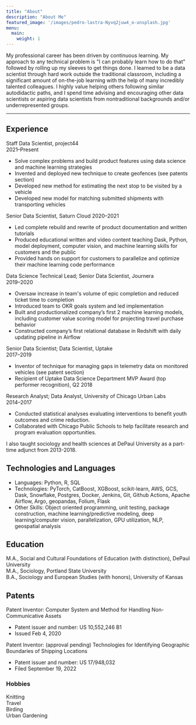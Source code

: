 ```yaml
---
title: "About"
description: "About Me"
featured_image: '/images/pedro-lastra-Nyvq2juw4_o-unsplash.jpg'
menu:
  main:
    weight: 1
---
```


My professional career has been driven by continuous learning. My approach to any technical problem is "I can probably learn how to do that" followed by rolling up my sleeves to get things done. I learned to be a data scientist through hard work outside the traditional classroom, including a significant amount of on-the-job learning with the help of many incredibly talented colleagues. I highly value helping others following similar autodidactic paths, and I spend time advising and encouraging other data scientists or aspiring data scientists from nontraditional backgrounds and/or underrepresented groups. 

***

## Experience

Staff Data Scientist, project44  
2021–Present 

* Solve complex problems and build product features using data science and machine learning strategies
* Invented and deployed new technique to create geofences (see patents section)
* Developed new method for estimating the next stop to be visited by a vehicle
* Developed new model for matching submitted shipments with transporting vehicles

Senior Data Scientist, Saturn Cloud 
2020–2021 

* Led complete rebuild and rewrite of product documentation and written tutorials
* Produced educational written and video content teaching Dask, Python, model deployment, computer vision, and
machine learning skills for customers and the public
* Provided hands on support for customers to parallelize and optimize their machine learning code performance


Data Science Technical Lead; Senior Data Scientist, Journera  
2019–2020

* Oversaw increase in team's volume of epic completion and reduced ticket time to completion
* Introduced team to OKR goals system and led implementation
* Built and productionalized company’s first 2 machine learning models, including customer value scoring model for
projecting travel purchase behavior
* Constructed company’s first relational database in Redshift with daily updating pipeline in Airflow


Senior Data Scientist; Data Scientist, Uptake  
2017–2019  
 
* Inventor of technique for managing gaps in telemetry data on monitored vehicles (see patent section)
* Recipient of Uptake Data Science Department MVP Award (top performer recognition), Q2 2018


Research Analyst; Data Analyst, University of Chicago Urban Labs   
2014–2017   

* Conducted statistical analyses evaluating interventions to benefit youth outcomes and crime reduction.
* Collaborated with Chicago Public Schools to help facilitate research and program evaluation opportunities.

I also taught sociology and health sciences at DePaul University as a part-time adjunct from 2013-2018.

## Technologies and Languages

* Languages: Python, R, SQL
* Technologies: PyTorch, CatBoost, XGBoost, scikit-learn, AWS, GCS, Dask, Snowflake, Postgres, Docker, Jenkins, Git, Github Actions, Apache Airflow, Argo, geopandas, Folium, Flask
* Other Skills: Object oriented programming, unit testing, package construction, machine learning/predictive modeling, deep learning/computer vision, parallelization, GPU utilization, NLP, geospatial analysis


## Education

M.A., Social and Cultural Foundations of Education (with distinction), DePaul University   
M.A., Sociology, Portland State University   
B.A., Sociology and European Studies (with honors), University of Kansas   



## Patents

Patent Inventor: Computer System and Method for Handling Non-Communicative Assets  
* Patent issuer and number: US 10,552,246 B1
* Issued Feb 4, 2020



Patent Inventor: (approval pending) Technologies for Identifying Geographic Boundaries of Shipping Locations   
* Patent issuer and number: US 17/948,032  
* Filed September 19, 2022 


### Hobbies
Knitting   
Travel   
Birding   
Urban Gardening  
